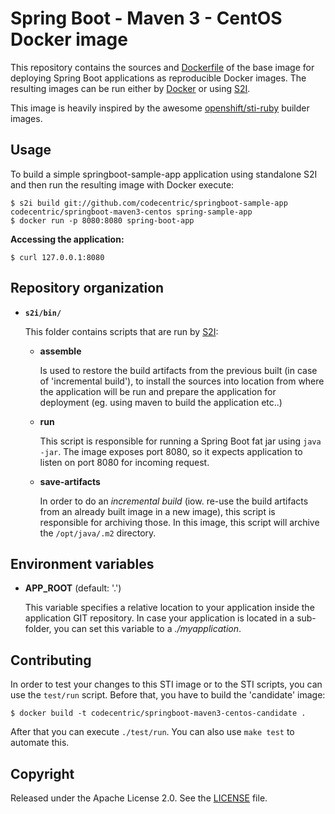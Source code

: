 # Spring Boot - Maven 3 - CentOS Docker image

This repository contains the sources and
[Dockerfile](https://github.com/codecentric/springboot-maven3-centos/blob/master/Dockerfile)
of the base image for deploying Spring Boot applications as reproducible Docker
images. The resulting images can be run either by [Docker](http://docker.io)
or using [S2I](https://github.com/openshift/source-to-image).

This image is heavily inspired by the awesome [openshift/sti-ruby](https://github.com/openshift/sti-ruby/)
builder images.

## Usage

To build a simple springboot-sample-app application using standalone S2I and then run the resulting image with Docker execute:

```
$ s2i build git://github.com/codecentric/springboot-sample-app codecentric/springboot-maven3-centos spring-sample-app
$ docker run -p 8080:8080 spring-boot-app
```

**Accessing the application:**

```
$ curl 127.0.0.1:8080
```

## Repository organization

* **`s2i/bin/`**

  This folder contains scripts that are run by [S2I](https://github.com/openshift/source-to-image):

  *   **assemble**

      Is used to restore the build artifacts from the previous built (in case of
      'incremental build'), to install the sources into location from where the
      application will be run and prepare the application for deployment (eg.
      using maven to build the application etc..)

  *   **run**

      This script is responsible for running a Spring Boot fat jar using `java -jar`.
      The image exposes port 8080, so it expects application to listen on port
      8080 for incoming request.

  *   **save-artifacts**

      In order to do an *incremental build* (iow. re-use the build artifacts
      from an already built image in a new image), this script is responsible for
      archiving those. In this image, this script will archive the
      `/opt/java/.m2` directory.

## Environment variables

*  **APP_ROOT** (default: '.')

    This variable specifies a relative location to your application inside the
    application GIT repository. In case your application is located in a
    sub-folder, you can set this variable to a *./myapplication*.

## Contributing

In order to test your changes to this STI image or to the STI scripts, you can
use the `test/run` script. Before that, you have to build the 'candidate' image:

```
$ docker build -t codecentric/springboot-maven3-centos-candidate .
```

After that you can execute `./test/run`. You can also use `make test` to
automate this.

## Copyright

Released under the Apache License 2.0. See the [LICENSE](https://github.com/codecentric/springboot-maven3-centos/blob/master/LICENSE) file.
